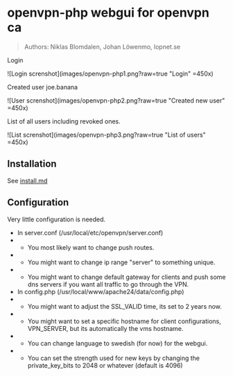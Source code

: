 # openvpn-php webgui for openvpn ca
> Authors: Niklas Blomdalen, Johan Löwenmo, lopnet.se

Login

![Login screnshot](images/openvpn-php1.png?raw=true "Login" =450x)

Created user joe.banana

![User screnshot](images/openvpn-php2.png?raw=true "Created new user" =450x)

List of all users including revoked ones.

![List screnshot](images/openvpn-php3.png?raw=true "List of users" =450x)


Installation
------------
See [install.md](install.md)

Configuration
------------

Very little configuration is needed.

* In server.conf (/usr/local/etc/openvpn/server.conf)
* * You most likely want to change push routes.
* * You might want to change ip range "server" to something unique.
* * You might want to change default gateway for clients and push some dns servers if you want all traffic to go through the VPN.
* In config.php (/usr/local/www/apache24/data/config.php)
* * You might want to adjust the SSL_VALID time, its set to 2 years now.
* * You might want to set a specific hostname for client configurations, VPN_SERVER, but its automatically the vms hostname.
* * You can change language to swedish (for now) for the webgui.
* * You can set the strength used for new keys by changing the private_key_bits to 2048 or whatever (default is 4096)
